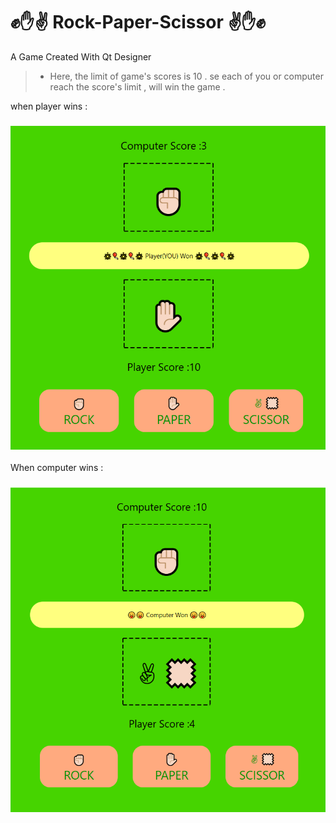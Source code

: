 # ✊✋✌ Rock-Paper-Scissor ✌✋✊
A Game Created With Qt Designer

> + Here, the limit of game's scores is 10 . se each of you or computer reach the score's limit , will win the game .

when player wins :
### ![This is an image](https://github.com/kiana-jahanshid/Rock-Paper-Scissor/blob/main/pics/c_win.png)
 
 
When computer wins :
### ![This is an image](https://github.com/kiana-jahanshid/Rock-Paper-Scissor/blob/main/pics/comp_win.png)
